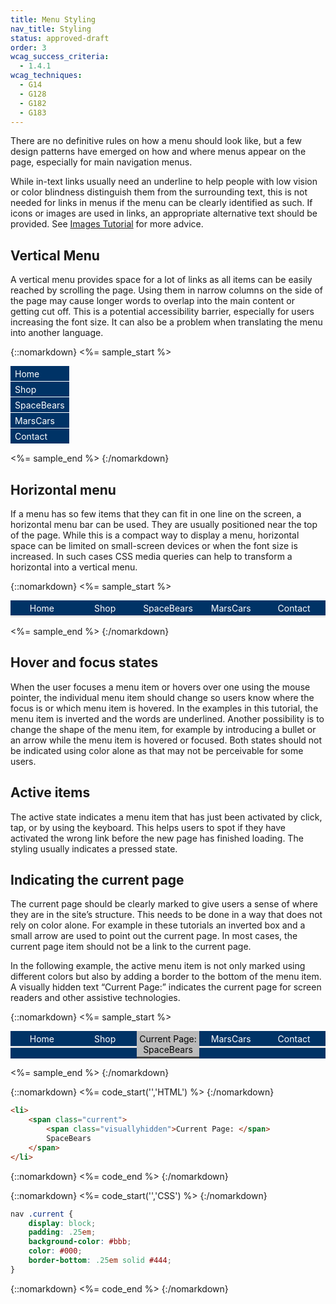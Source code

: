 ```yaml
---
title: Menu Styling
nav_title: Styling
status: approved-draft
order: 3
wcag_success_criteria:
  - 1.4.1
wcag_techniques:
  - G14
  - G128
  - G182
  - G183
---
```


There are no definitive rules on how a menu should look like, but a few design patterns have emerged on how and where menus appear on the page, especially for main navigation menus.

While in-text links usually need an underline to help people with low vision or color blindness distinguish them from the surrounding text, this is not needed for links in menus if the menu can be clearly identified as such. If icons or images are used in links, an appropriate alternative text should be provided. See [Images Tutorial](/images/functional.html) for more advice.

## Vertical Menu

A vertical menu provides space for a lot of links as all items can be easily reached by scrolling the page. Using them in narrow columns on the side of the page may cause longer words to overlap into the main content or getting cut off. This is a potential accessibility barrier, especially for users increasing the font size. It can also be a problem when translating the menu into another language.

{::nomarkdown}
<%= sample_start %>

<nav aria-label="Main Navigation" role="presentation" id="verticalnav">
		<ul>
				<li><a href="#samplenav">Home</a></li>
				<li><a href="#samplenav">Shop</a></li>
				<li><a href="#samplenav">SpaceBears</a></li>
				<li><a href="#samplenav">MarsCars</a></li>
				<li><a href="#samplenav">Contact</a></li>
		</ul>
</nav>

<style>
	#verticalnav {
			display:table;
	}
	#verticalnav ul {
			margin: 0;
			padding: 0;
			background-color: #036;
			color: #fff;
	}
	#verticalnav li {
			display:table-row;
			width: 20%;
			text-align: left;
	}
	#verticalnav a {
			display: block;
			padding: .25em .5em;
			color: #fff;
			border-bottom: 1px solid;
			text-decoration: none;
	}
	#verticalnav a:hover,
	#verticalnav a:focus {
		color: #036;
		background-color: #fff;
		text-decoration: underline;
	}
	#verticalnav a:active {
		color: #fff;
		background-color: #024;
		text-decoration: underline;
	}
</style>

<%= sample_end %>
{:/nomarkdown}

## Horizontal menu

If a menu has so few items that they can fit in one line on the screen, a horizontal menu bar can be used. They are usually positioned near the top of the page. While this is a compact way to display a menu, horizontal space can be limited on small-screen devices or when the font size is increased. In such cases CSS media queries can help to transform a horizontal into a vertical menu.

{::nomarkdown}
<%= sample_start %>

<nav aria-label="Main Navigation" role="presentation" id="samplenav">
		<ul>
				<li><a href="#samplenav">Home</a></li>
				<li><a href="#samplenav">Shop</a></li>
				<li><a href="#samplenav">SpaceBears</a></li>
				<li><a href="#samplenav">MarsCars</a></li>
				<li><a href="#samplenav">Contact</a></li>
		</ul>
</nav>

<style>
	#samplenav {
			display:table;
			width:100%;
	}
	#samplenav ul {
			margin: 0;
			padding: 0;
			display: table-row;
			background-color: #036;
			color: #fff;
	}
	#samplenav li {
			display:table-cell;
			width: 20%;
			text-align: center;
	}
	#samplenav a {
			display: block;
			padding: .25em;
			border-bottom: .25em solid #E8E8E8;
			color: #fff;
			text-decoration: none;
	}
	#samplenav a:hover,
	#samplenav a:focus {
		color: #036;
		background-color: #fff;
		text-decoration: underline;
	}
	#samplenav a:active {
		color: #fff;
		background-color: #024;
		text-decoration: underline;
	}
</style>

<%= sample_end %>
{:/nomarkdown}

## Hover and focus states

When the user focuses a menu item or hovers over one using the mouse pointer, the individual menu item should change so users know where the focus is or which menu item is hovered. In the examples in this tutorial, the menu item is inverted and the words are underlined. Another possibility is to change the shape of the menu item, for example by introducing a bullet or an arrow while the menu item is hovered or focused. Both states should not be indicated using color alone as that may not be perceivable for some users.

## Active items

The active state indicates a menu item that has just been activated by click, tap, or by using the keyboard. This helps users to spot if they have activated the wrong link before the new page has finished loading. The styling usually indicates a pressed state.

## Indicating the current page

The current page should be clearly marked to give users a sense of where they are in the site’s structure. This needs to be done in a way that does not rely on color alone. For example in these tutorials an inverted box and a small arrow are used to point out the current page. In most cases, the current page item should not be a link to the current page.

In the following example, the active menu item is not only marked using different colors but also by adding a border to the bottom of the menu item. A visually hidden text “Current Page:” indicates the current page for screen readers and other assistive technologies.

{::nomarkdown}
<%= sample_start %>

<nav aria-label="Main Navigation" role="presentation" id="currentnav">
		<ul>
				<li><a href="#currentnav">Home</a></li>
				<li><a href="#currentnav">Shop</a></li>
				<li><span class="current"><span class="visuallyhidden">Current Page: </span>SpaceBears</span></li>
				<li><a href="#currentnav">MarsCars</a></li>
				<li><a href="#currentnav">Contact</a></li>
		</ul>
</nav>

<style>
	#currentnav {
			display:table;
			width:100%;
	}
	#currentnav ul {
			margin: 0;
			padding: 0;
			display: table-row;
			background-color: #036;
			color: #fff;
	}
	#currentnav li {
			display:table-cell;
			width: 20%;
			text-align: center;
	}
	#currentnav a,
	#currentnav .current {
			display: block;
			padding: .25em;
			border-bottom: .25em solid #E8E8E8;
	}
	#currentnav a {
			color: #fff;
			text-decoration: none;
	}
	#currentnav .current {
			background-color: #bbb;
			color: #000;
			border-color: #444;
	}
	#currentnav a:hover,
	#currentnav a:focus {
		color: #036;
		background-color: #fff;
		text-decoration: underline;
	}
	#currentnav a:active {
		color: #fff;
		background-color: #024;
		text-decoration: underline;
	}
</style>

<%= sample_end %>
{:/nomarkdown}

{::nomarkdown}
<%= code_start('','HTML') %>
{:/nomarkdown}

~~~ html
<li>
	<span class="current">
		<span class="visuallyhidden">Current Page: </span>
		SpaceBears
	</span>
</li>
~~~

{::nomarkdown}
<%= code_end %>
{:/nomarkdown}

{::nomarkdown}
<%= code_start('','CSS') %>
{:/nomarkdown}

~~~ css
nav .current {
	display: block;
	padding: .25em;
	background-color: #bbb;
	color: #000;
	border-bottom: .25em solid #444;
}
~~~

{::nomarkdown}
<%= code_end %>
{:/nomarkdown}
